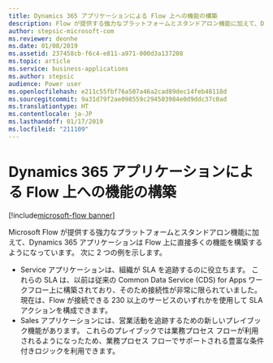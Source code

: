 ```yaml
---
title: Dynamics 365 アプリケーションによる Flow 上への機能の構築
description: Flow が提供する強力なプラットフォームとスタンドアロン機能に加えて、Dynamics 365 アプリケーションは Flow 上に直接多くの機能を構築するようになっています。
author: stepsic-microsoft-com
ms.reviewer: deonhe
ms.date: 01/08/2019
ms.assetid: 237458cb-f6c4-e811-a971-000d3a137208
ms.topic: article
ms.service: business-applications
ms.author: stepsic
audience: Power user
ms.openlocfilehash: e211c55fbf76a507a46a2cad89dec14feb48118d
ms.sourcegitcommit: 9a31d79f2ae098559c294503984e0d9ddc37c0ad
ms.translationtype: HT
ms.contentlocale: ja-JP
ms.lasthandoff: 01/17/2019
ms.locfileid: "211109"
---
```

# <a name="dynamics-365-applications-building-features-on-flow"></a>Dynamics 365 アプリケーションによる Flow 上への機能の構築


[!include[microsoft-flow banner](../includes/microsoft-flow.md)]

Microsoft Flow が提供する強力なプラットフォームとスタンドアロン機能に加えて、Dynamics 365 アプリケーションは Flow 上に直接多くの機能を構築するようになっています。 次に 2 つの例を示します。

- Service アプリケーションは、組織が SLA を追跡するのに役立ちます。 これらの SLA は、以前は従来の Common Data Service (CDS) for Apps ワークフロー上に構築されており、そのため接続性が非常に限られていました。 現在は、Flow が接続できる 230 以上のサービスのいずれかを使用して SLA アクションを構成できます。
- Sales アプリケーションには、営業活動を追跡するための新しいプレイブック機能があります。 これらのプレイブックでは業務プロセス フローが利用されるようになったため、業務プロセス フローでサポートされる豊富な条件付きロジックを利用できます。
